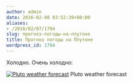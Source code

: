 ```yaml
---
author: admin
date: 2016-02-08 03:52:39+00:00
aliases:
- /2016/02/07/1794
slug: прогноз-погоды-на-плутоне
title: Прогноз погоды на Плутоне
wordpress_id: 1794
---
```


Холодно. Очень холодно:

[![Pluto weather forecast](/2016/02/pluto_weather_forecast.jpg)](https://www.reddit.com/r/space/comments/44nkz8/pluto_weather_forecast/) Pluto weather forecast
